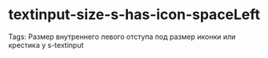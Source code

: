 # textinput-size-s-has-icon-spaceLeft

Tags: Размер внутреннего левого отступа под размер иконки или крестика у s-textinput